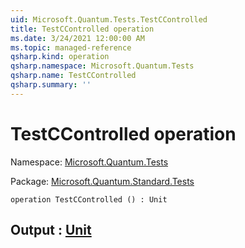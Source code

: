 ```yaml
---
uid: Microsoft.Quantum.Tests.TestCControlled
title: TestCControlled operation
ms.date: 3/24/2021 12:00:00 AM
ms.topic: managed-reference
qsharp.kind: operation
qsharp.namespace: Microsoft.Quantum.Tests
qsharp.name: TestCControlled
qsharp.summary: ''
---
```


# TestCControlled operation

Namespace: [Microsoft.Quantum.Tests](xref:Microsoft.Quantum.Tests)

Package: [Microsoft.Quantum.Standard.Tests](https://nuget.org/packages/Microsoft.Quantum.Standard.Tests)




```qsharp
operation TestCControlled () : Unit
```


## Output : [Unit](xref:microsoft.quantum.lang-ref.unit)

